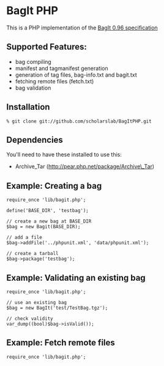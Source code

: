 
# BagIt PHP

This is a PHP implementation of the [BagIt
0.96 specification](https://wiki.ucop.edu/display/Curation/BagIt)

## Supported Features:

* bag compiling
* manifest and tagmanifest generation
* generation of tag files, bag-info.txt and bagit.txt
* fetching remote files (fetch.txt)
* bag validation


## Installation

    % git clone git://github.com/scholarslab/BagItPHP.git

## Dependencies

You'll need to have these installed to use this:

 * Archive\_Tar (http://pear.php.net/package/Archive\_Tar)

## Example: Creating a bag
    
    require_once 'lib/bagit.php';
    
    define('BASE_DIR', 'testbag');

    // create a new bag at BASE_DIR
    $bag = new Bagit(BASE_DIR);

    // add a file
    $bag->addFile('../phpunit.xml', 'data/phpunit.xml');

    // create a tarball
    $bag->package('testbag');

## Example: Validating an existing bag

    require_once 'lib/bagit.php';

    // use an existing bag
    $bag = new BagIt('test/TestBag.tgz');

    // check validity
    var_dump((bool)$bag->isValid());

## Example: Fetch remote files

    require_once 'lib/bagit.php';

    
